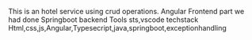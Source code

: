 This is an hotel service using crud operations.
Angular Frontend part we had done 
Springboot backend
Tools
sts,vscode
techstack
Html,css,js,Angular,Typesecript,java,springboot,exceptionhandling
